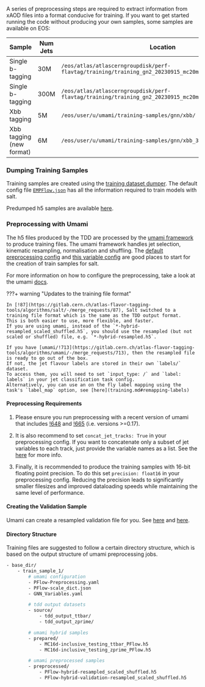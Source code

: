 A series of preprocessing steps are required to extract information from xAOD files into a format conducive for training.
If you want to get started running the code without producing your own samples, some samples are available on EOS:

| Sample | Num Jets | Location |
|--------|----------|----------|
| Single b-tagging | 30M | `/eos/atlas/atlascerngroupdisk/perf-flavtag/training/training_gn2_20230915_mc20mc23_combined_30Mjets` |
| Single b-tagging | 300M | `/eos/atlas/atlascerngroupdisk/perf-flavtag/training/training_gn2_20230915_mc20mc23_combined_300Mjets` |
| Xbb tagging | 5M | `/eos/user/u/umami/training-samples/gnn/xbb/` |
| Xbb tagging (new format) | 6M | `/eos/user/u/umami/training-samples/gnn/xbb_3d/` |



### Dumping Training Samples

Training samples are created using the [training dataset dumper](https://gitlab.cern.ch/atlas-flavor-tagging-tools/training-dataset-dumper/).
The default config file [`EMPFlow.json`](https://gitlab.cern.ch/atlas-flavor-tagging-tools/training-dataset-dumper/-/blob/r22/configs/single-b-tag/EMPFlowGNN.json) has all the information required to train models with salt.

Predumped h5 samples are available [here](https://ftag.docs.cern.ch/software/samples/).


### Preprocessing with Umami

The h5 files produced by the TDD are processed by the [umami framework](https://gitlab.cern.ch/atlas-flavor-tagging-tools/algorithms/umami/-/tree/master/umami) to produce training files.
The umami framework handles jet selection, kinematic resampling, normalisation and shuffling.
The [default preprocessing config](https://gitlab.cern.ch/atlas-flavor-tagging-tools/algorithms/umami/-/blob/master/examples/preprocessing/PFlow-Preprocessing.yaml) and [this variable config](https://gitlab.cern.ch/atlas-flavor-tagging-tools/algorithms/umami/-/blob/master/umami/configs/GNN_Variables.yaml) are good places to start for the creation of train samples for salt.

For more information on how to configure the preprocessing, take a look at the umami [docs](https://umami-docs.web.cern.ch/preprocessing/ntuple_preparation/#config-file).

???+ warning "Updates to the training file format"

    In [!87](https://gitlab.cern.ch/atlas-flavor-tagging-tools/algorithms/salt/-/merge_requests/87), Salt switched to a training file format which is the same as the TDD output format.
    This is both easier to use, more flexible, and faster.
    If you are using umami, instead of the `*-hybrid-resampled_scaled_shuffled.h5`, you should use the resampled (but not scaled or shuffled) file, e.g. `*-hybrid-resampled.h5`.

    If you have [umami/!713](https://gitlab.cern.ch/atlas-flavor-tagging-tools/algorithms/umami/-/merge_requests/713), then the resampled file is ready to go out of the box.
    If not, the jet flavour labels are stored in their own `labels/` dataset.
    To access them, you will need to set `input_type: /` and `label: labels` in your jet classification task config.
    Alternatively, you can use an on the fly label mapping using the task's `label_map` option, see [here](training.md#remapping-labels)


#### Preprocessing Requirements

1. Please ensure you run preprocessing with a recent version of umami that includes [!648](https://gitlab.cern.ch/atlas-flavor-tagging-tools/algorithms/umami/-/merge_requests/648) and [!665](https://gitlab.cern.ch/atlas-flavor-tagging-tools/algorithms/umami/-/merge_requests/665) (i.e. versions >=0.17).

2. It is also recommend to set `concat_jet_tracks: True` in your preprocessing config. If you want to concatenate only a subset of jet variables to each track, just provide the variable names as a list. See the [here](https://umami-docs.web.cern.ch/preprocessing/write_train_sample/#config-file) for more info.

3. Finally, it is recommended to produce the training samples with 16-bit floating point precision. To do this set `precision: float16` in your preprocessing config. Reducing the precision leads to significantly smaller filesizes and improved dataloading speeds while maintaining the same level of performance.


#### Creating the Validation Sample

Umami can create a resampled validation file for you.
See [here](https://umami-docs.web.cern.ch/preprocessing/resampling/#create-the-resampled-hybrid-validation-sample) and [here](https://umami-docs.web.cern.ch/preprocessing/write_train_sample/#writing-validation-samples).


#### Directory Structure

Training files are suggested to follow a certain directory structure, which is based on the output structure of umami preprocessing jobs.

```bash
- base_dir/
    - train_sample_1/
        # umami configuration
        - PFlow-Preprocessing.yaml
        - PFlow-scale_dict.json
        - GNN_Variables.yaml

        # tdd output datasets
        - source/
            - tdd_output_ttbar/
            - tdd_output_zprime/

        # umami hybrid samples
        - prepared/
            - MC16d-inclusive_testing_ttbar_PFlow.h5
            - MC16d-inclusive_testing_zprime_PFlow.h5

        # umami preprocessed samples
        - preprocessed/
            - PFlow-hybrid-resampled_scaled_shuffled.h5
            - PFlow-hybrid-validation-resampled_scaled_shuffled.h5
```
